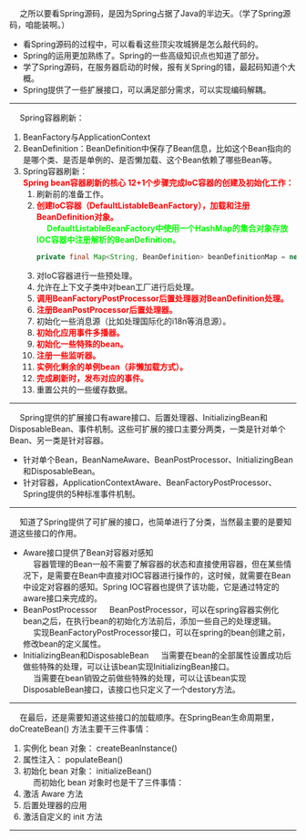 
&emsp; 之所以要看Spring源码，是因为Spring占据了Java的半边天。（学了Spring源码，咱能装啊。）  

* 看Spring源码的过程中，可以看看这些顶尖攻城狮是怎么敲代码的。  
* Spring的运用更加熟练了。Spring的一些高级知识点也知道了部分。  
* 学了Spring源码，在服务器启动的时候，报有关Spring的错，最起码知道个大概。  
* Spring提供了一些扩展接口，可以满足部分需求，可以实现编码解耦。  

---
&emsp; Spring容器刷新：  
1. BeanFactory与ApplicationContext
2. BeanDefinition：BeanDefinition中保存了Bean信息，比如这个Bean指向的是哪个类、是否是单例的、是否懒加载、这个Bean依赖了哪些Bean等。  
3. Spring容器刷新：  
    **<font color = "red">Spring bean容器刷新的核心 12+1个步骤完成IoC容器的创建及初始化工作：</font>**  
    1. 刷新前的准备工作。  
    2. **<font color = "red">创建IoC容器（DefaultListableBeanFactory），加载和注册BeanDefinition对象。</font>**  
        &emsp; **<font color = "lime">DefaultListableBeanFactory中使用一个HashMap的集合对象存放IOC容器中注册解析的BeanDefinition。</font>**  
        ```java
        private final Map<String, BeanDefinition> beanDefinitionMap = new ConcurrentHashMap<>(256);
        ```
    3. 对IoC容器进行一些预处理。  
    4. 允许在上下文子类中对bean工厂进行后处理。  
    5. **<font color = "red">调用BeanFactoryPostProcessor后置处理器对BeanDefinition处理。</font>**  
    6. **<font color = "red">注册BeanPostProcessor后置处理器。</font>**  
    7. 初始化一些消息源（比如处理国际化的i18n等消息源）。  
    8. **<font color = "red">初始化应用事件多播器。</font>**  
    9. **<font color = "red">初始化一些特殊的bean。</font>**  
    10. **<font color = "red">注册一些监听器。</font>**  
    11. **<font color = "red">实例化剩余的单例bean（非懒加载方式）。</font>**  
    12. **<font color = "red">完成刷新时，发布对应的事件。</font>**  
    13. 重置公共的一些缓存数据。  

---
&emsp;  Spring提供的扩展接口有aware接口、后置处理器、InitializingBean和DisposableBean、事件机制。这些可扩展的接口主要分两类，一类是针对单个Bean、另一类是针对容器。  

* 针对单个Bean，BeanNameAware、BeanPostProcessor、InitializingBean和DisposableBean。
* 针对容器，ApplicationContextAware、BeanFactoryPostProcessor、Spring提供的5种标准事件机制。  

---
&emsp;  知道了Spring提供了可扩展的接口，也简单进行了分类，当然最主要的是要知道这些接口的作用。  

* Aware接口提供了Bean对容器对感知  
&emsp;  容器管理的Bean一般不需要了解容器的状态和直接使用容器，但在某些情况下，是需要在Bean中直接对IOC容器进行操作的，这时候，就需要在Bean中设定对容器的感知。Spring IOC容器也提供了该功能，它是通过特定的aware接口来完成的。   
* BeanPostProcessor
&emsp;  BeanPostProcessor，可以在spring容器实例化bean之后，在执行bean的初始化方法前后，添加一些自己的处理逻辑。   
&emsp;  实现BeanFactoryPostProcessor接口，可以在spring的bean创建之前，修改bean的定义属性。
* InitializingBean和DisposableBean
&emsp;  当需要在bean的全部属性设置成功后做些特殊的处理，可以让该bean实现InitializingBean接口。  
&emsp;  当需要在bean销毁之前做些特殊的处理，可以让该bean实现DisposableBean接口，该接口也只定义了一个destory方法。  

---
&emsp;  在最后，还是需要知道这些接口的加载顺序。在SpringBean生命周期里，doCreateBean() 方法主要干三件事情：  
1. 实例化 bean 对象： createBeanInstance()  
2. 属性注入： populateBean()  
3. 初始化 bean 对象： initializeBean()  
&emsp;  而初始化 bean 对象时也是干了三件事情：  
1. 激活 Aware 方法  
2. 后置处理器的应用  
3. 激活自定义的 init 方法

---

